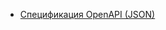 - [Спецификация OpenAPI (JSON)](https://MaksimIschenko.github.io/ovision-test-task/docs/openapi.json)
